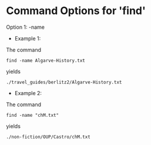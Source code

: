 # Command Options for 'find'

Option 1: -name

- Example 1:

The command
```
find -name Algarve-History.txt
```
yields
```
./travel_guides/berlitz2/Algarve-History.txt
```
- Example 2:

The command
```
find -name "chM.txt"
```
yields
```
./non-fiction/OUP/Castro/chM.txt
```
